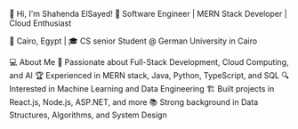 
👋 Hi, I'm Shahenda ElSayed!
🔹 Software Engineer | MERN Stack Developer | Cloud Enthusiast

📍 Cairo, Egypt | 🎓 CS  senior Student @ German University in Cairo 

💻 About Me
🚀 Passionate about Full-Stack Development, Cloud Computing, and AI
🏆 Experienced in MERN stack, Java, Python, TypeScript, and SQL
🔍 Interested in Machine Learning and Data Engineering
🏗 Built projects in React.js, Node.js, ASP.NET, and more
📚 Strong background in Data Structures, Algorithms, and System Design
